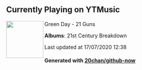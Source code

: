 ## Currently Playing on YTMusic

[<img align="left" width="100" src="https://lh3.googleusercontent.com/FnRYR-BT3RONNVBVF0Ws8IzCnzZYu7qbulZ3LL99NadPK8kEK_dvyldmJEGg_DZpJ0UsKoqwALI8SEz6">](https://music.youtube.com/channel/UC4JNeITH4P7G51C1hJoG6vQ)

Green Day - 21 Guns

**Albums**: 21st Century Breakdown

Last updated at 17/07/2020 12:38

#### Generated with [20chan/github-now](https://github.com/20chan/github-now)


<!--
**20chan/20chan** is a ✨ _special_ ✨ repository because its `README.md` (this file) appears on your GitHub profile.

Here are some ideas to get you started:

- 🔭 I’m currently working on ...
- 🌱 I’m currently learning ...
- 👯 I’m looking to collaborate on ...
- 🤔 I’m looking for help with ...
- 💬 Ask me about ...
- 📫 How to reach me: ...
- 😄 Pronouns: ...
- ⚡ Fun fact: ...
-->
